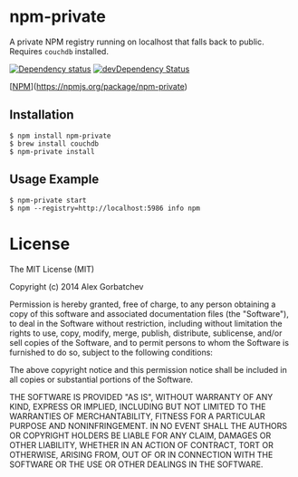 # npm-private

A private NPM registry running on localhost that falls back to public. Requires `couchdb` installed.

[![Dependency status](https://david-dm.org/alexgorbatchev/npm-private.png)](https://david-dm.org/alexgorbatchev/npm-private)
[![devDependency Status](https://david-dm.org/alexgorbatchev/npm-private/dev-status.png)](https://david-dm.org/alexgorbatchev/generator-coffee-module#info=devDependencies)

[[NPM](https://nodei.co/npm/npm-private.png?downloads=true)](https://npmjs.org/package/npm-private)

## Installation

    $ npm install npm-private
    $ brew install couchdb
    $ npm-private install

## Usage Example

    $ npm-private start
    $ npm --registry=http://localhost:5986 info npm

# License

The MIT License (MIT)

Copyright (c) 2014 Alex Gorbatchev

Permission is hereby granted, free of charge, to any person obtaining a copy
of this software and associated documentation files (the "Software"), to deal
in the Software without restriction, including without limitation the rights
to use, copy, modify, merge, publish, distribute, sublicense, and/or sell
copies of the Software, and to permit persons to whom the Software is
furnished to do so, subject to the following conditions:

The above copyright notice and this permission notice shall be included in
all copies or substantial portions of the Software.

THE SOFTWARE IS PROVIDED "AS IS", WITHOUT WARRANTY OF ANY KIND, EXPRESS OR
IMPLIED, INCLUDING BUT NOT LIMITED TO THE WARRANTIES OF MERCHANTABILITY,
FITNESS FOR A PARTICULAR PURPOSE AND NONINFRINGEMENT. IN NO EVENT SHALL THE
AUTHORS OR COPYRIGHT HOLDERS BE LIABLE FOR ANY CLAIM, DAMAGES OR OTHER
LIABILITY, WHETHER IN AN ACTION OF CONTRACT, TORT OR OTHERWISE, ARISING FROM,
OUT OF OR IN CONNECTION WITH THE SOFTWARE OR THE USE OR OTHER DEALINGS IN
THE SOFTWARE.
